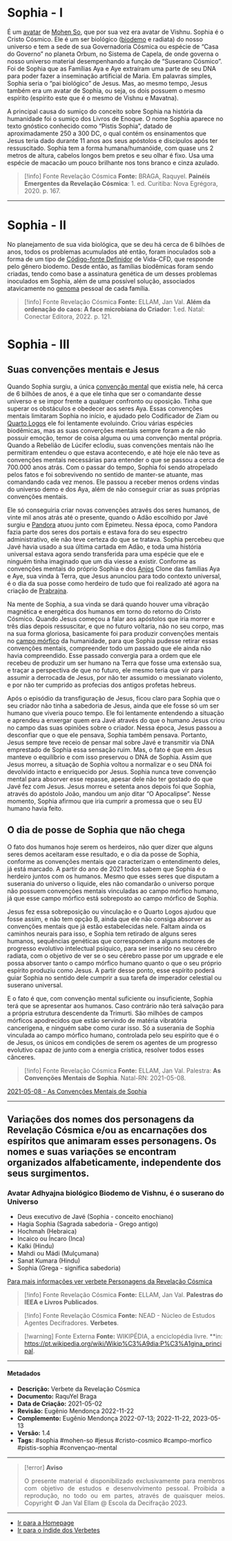 # Sophia - I

É um [avatar](Avatar.md) de [Mohen So](Mohen%20So.md), que por sua vez era avatar de Vishnu. Sophia é o Cristo Cósmico. Ele é um ser biológico ([biodemo](Biodemo.md) e radiata) do nosso universo e tem a sede de sua Governadoria Cósmica ou espécie de “Casa do Governo” no planeta Orbum, no Sistema de Capela, de onde governa o nosso universo material desempenhando a função de “Suserano Cósmico”. Foi de Sophia que as Famílias Aya e Aye extraíram uma parte de seu DNA para poder fazer a inseminação artificial de Maria. Em palavras simples, Sophia seria o “pai biológico” de Jesus. Mas, ao mesmo tempo, Jesus também era um avatar de Sophia, ou seja, os dois possuem o mesmo espírito (espírito este que é o mesmo de Vishnu e Mavatna).

A principal causa do sumiço do conceito sobre Sophia na história da humanidade foi o sumiço dos Livros de Enoque. O nome Sophia aparece no texto gnóstico conhecido como “Pistis Sophia”, datado de aproximadamente 250 a 300 DC, o qual contém os ensinamentos que Jesus teria dado durante 11 anos aos seus apóstolos e discípulos após ter ressuscitado. Sophia tem a forma humana/humanóide, com quase uns 2 metros de altura, cabelos longos bem pretos e seu olhar é fixo. Usa uma espécie de macacão um pouco brilhante nos tons branco e cinza azulado.

> [!info] Fonte Revelação Cósmica
> **Fonte:** BRAGA, Raquyel. **Painéis Emergentes da Revelação Cósmica**: 1. ed. Curitiba: Nova Egrégora, 2020. p. 167.

---
# Sophia - II

No planejamento de sua vida biológica, que se deu há cerca de 6 bilhões de anos, todos os problemas acumulados até então, foram inoculados sob a forma de um tipo de [Código-fonte Definidor](Código-Fonte%20Definidor.md) de Vida-CFD, que responde pelo gênero biodemo. Desde então, as famílias biodêmicas foram sendo criadas, tendo como base a assinatura genética de um desses problemas inoculados em Sophia, além de uma possível solução, associados atavicamente no [genoma](Genoma.md) pessoal de cada família.

> [!info] Fonte Revelação Cósmica
> **Fonte:** ELLAM, Jan Val. **Além da ordenação do caos: A face microbiana do Criador**: 1.ed. Natal: Conectar Editora, 2022. p. 121.

# Sophia - III
## Suas convenções mentais e Jesus

Quando Sophia surgiu, a única [convenção mental](Convenção%20Mental.md) que existia nele, há cerca de 6 bilhões de anos, é a que ele tinha que ser o comandante desse universo e se impor frente a qualquer confronto ou oposição. Tinha que superar os obstáculos e obedecer aos seres Aya. Essas convenções mentais limitaram Sophia no início, e ajudado pelo Codificador de Ziam ou [Quarto Logos](Quarto%20Logos.md) ele foi lentamente evoluindo. Criou várias espécies biodêmicas, mas as suas converções mentais sempre foram a de não possuir emoção, temor de coisa alguma ou uma convenção mental própria. Quando a Rebelião de Lúcifer eclodiu, suas convenções mentais não lhe permitiram entendeu o que estava acontecendo, e até hoje ele não teve as convenções mentais necessárias para entender o que se passou a cerca de 700.000 anos atrás. Com o passar do tempo, Sophia foi sendo atropelado pelos fatos e foi sobrevivendo no sentido de manter-se atuante, mas comandando cada vez menos. Ele passou a receber menos ordens vindas do universo demo e dos Aya, além de não conseguir criar as suas próprias convenções mentais.

Ele só conseguiria criar novas convenções através dos seres humanos, de vinte mil anos atrás até o presente, quando o Adão escolhido por Javé surgiu e [Pandora](Pandora.md) atuou junto com Epimeteu. Nessa época, como Pandora fazia parte dos seres dos portais e estava fora do seu espectro administrativo, ele não teve certeza do que se tratava. Sophia percebeu que Javé havia usado a sua última cartada em Adão, e toda uma história universal estava agora sendo transferida para uma espécie que ele e ninguém tinha imaginado que um dia viesse a existir. Conforme as convenções mentais do próprio Sophia e dos [Anjos](Anjos%20Clones.md) Clone das famílias Aya e Aye, sua vinda à Terra, que Jesus anunciou para todo contexto universal, é o dia da sua posse como herdeiro de tudo que foi realizado até agora na criação de [Prabrajna](Prabrajna.md).

Na mente de Sophia, a sua vinda se dará quando houver uma vibração magnética e energética dos humanos em torno do retorno do Cristo Cósmico. Quando Jesus começou a falar aos apóstolos que iria morrer e três dias depois ressuscitar, e que no futuro voltaria, não no seu corpo, mas na sua forma gloriosa, basicamente foi para produzir convenções mentais no [campo mórfico](Campos%20Mórficos.md) da humanidade, para que Sophia pudesse retirar essas convenções mentais, compreender todo um passado que ele ainda não havia compreendido. Esse passado convergia para a ordem que ele recebeu de produzir um ser humano na Terra que fosse uma extensão sua, e traçar a perspectiva de que no futuro, ele mesmo teria que vir para assumir a derrocada de Jesus, por não ter assumido o messianato violento, e por não ter cumprido as profecias dos antigos profetas hebreus.

Após o episódio da transfiguração de Jesus, ficou claro para Sophia que o seu criador não tinha a sabedoria de Jesus, ainda que ele fosse só um ser humano que viveria pouco tempo. Ele foi lentamente entendendo a situação e aprendeu a enxergar quem era Javé através do que o humano Jesus criou no campo das suas opiniões sobre o criador. Nessa época, Jesus passou a desconfiar que o que ele pensava, Sophia também pensava. Portanto, Jesus sempre teve receio de pensar mal sobre Javé e transmitir via DNA emprestado de Sophia essa sensação ruim. Mas, o fato é que em Jesus manteve o equilíbrio e com isso preservou o DNA de Sophia. Assim que Jesus morreu, a situação de Sophia voltou a normalizar e o seu DNA foi devolvido intacto e enriquecido por Jesus. Sophia nunca teve convenção mental para absorver esse repasse, apesar dele não ter gostado do que Javé fez com Jesus. Jesus morreu e setenta anos depois foi que Sophia, através do apóstolo João, mandou um anjo ditar “O Apocalipse”. Nesse momento, Sophia afirmou que iria cumprir a promessa que o seu EU humano havia feito.

## O dia de posse de Sophia que não chega

O fato dos humanos hoje serem os herdeiros, não quer dizer que alguns seres demos aceitaram esse resultado, e o dia da posse de Sophia, conforme as convenções mentais que caracterizam o entendimento deles, já está marcado. A partir do ano de 2021 todos sabem que Sophia é o herdeiro juntos com os humanos. Mesmo que esses seres que disputam a suserania do universo o liquide, eles não comandarão o universo porque não possuem convenções mentais vinculadas ao campo mórfico humano, já que esse campo mórfico está sobreposto ao campo mórfico de Sophia.

Jesus fez essa sobreposição ou vinculação e o Quarto Logos ajudou que fosse assim, e não tem opção B, ainda que ele não consiga absorver as convenções mentais que já estão estabelecidas nele. Faltam ainda os caminhos neurais para isso, e Sophia tem retirado de alguns seres humanos, sequências genéticas que correspondem a alguns motores de progresso evolutivo intelectual psíquico, para ser inserido no seu cérebro radiata, com o objetivo de ver se o seu cérebro passe por um upgrade e ele possa absorver tanto o campo mórfico humano quanto o que o seu próprio espírito produziu como Jesus. A partir desse ponto, esse espírito poderá guiar Sophia no sentido dele cumprir a sua tarefa de imperador celestial ou suserano universal.

E o fato é que, com convenção mental suficiente ou insuficiente, Sophia terá que se apresentar aos humanos. Caso contrário não terá salvação para a própria estrutura descendente da Trimurti. São milhões de campos mórficos apodrecidos que estão servindo de matéria vibratória cancerígena, e ninguém sabe como curar isso. Só a suserania de Sophia vinculada ao campo mórfico humano, controlada pelo seu espírito que é o de Jesus, os únicos em condições de serem os agentes de um progresso evolutivo capaz de junto com a energia crística, resolver todos esses cânceres.

> [!info] Fonte Revelação Cósmica
> **Fonte:** ELLAM, Jan Val. Palestra: **As Convenções Mentais de Sophia**. Natal-RN: 2021-05-08.

[2021-05-08 - As Convenções Mentais de Sophia](2021-05-08%20-%20As%20Convenções%20Mentais%20de%20Sophia.md)

---
## Variações dos nomes dos personagens da Revelação Cósmica e/ou as encarnações dos espíritos que animaram esses personagens. Os nomes e suas variações se encontram organizados alfabeticamente, independente dos seus surgimentos.

### Avatar Adhyajna biológico Biodemo de Vishnu, é o suserano do Universo

- Deus executivo de Javé (Sophia - conceito enochiano)
- Hagia Sophia (Sagrada sabedoria  - Grego antigo)
- Hochmah (Hebraica)
- Incaico ou Íncaro (Inca)
- Kalki (Hindu)
- Mahdi ou Mádi (Mulçumana)
- Sanat Kumara (Hindu)
- Sophia (Grega - significa sabedoria) 
 
[Para mais informações ver verbete Personagens da Revelação Cósmica](Personagens%20da%20Revelação%20Cósmica.md) 
  
> [!info] Fonte Revelação Cósmica
>**Fonte:** ELLAM, Jan Val. **Palestras do IEEA e Livros Publicados**. 

> [!info] Fonte Revelação Cósmica
>**Fonte:** NEAD - Núcleo de Estudos Agentes Decifradores. **Verbetes**. 

> [!warning] Fonte Externa
>**Fonte:** WIKIPÉDIA, a enciclopédia livre. **in: https://pt.wikipedia.org/wiki/Wikip%C3%A9dia:P%C3%A1gina_principal. 

---
#### Metadados

-   **Descrição:** Verbete da Revelação Cósmica
-   **Documento:** RaquYel Braga
-   **Data de Criação:** 2021-05-02
-   **Revisão:** Eugênio Mendonça 2022-11-22
-   **Complemento:** Eugênio Mendonça 2022-07-13; 2022-11-22, 2023-05-13
-   **Versão:** 1.4
-   **Tags:** #sophia #mohen-so #jesus #cristo-cosmico #campo-morfico #pistis-sophia #convençao-mental

---
> [!error] **Aviso**
> <p align="justify">O presente material é disponibilizado exclusivamente para membros com objetivo de estudos e desenvolvimento pessoal. Proibida a reprodução, no todo ou em partes, através de quaisquer meios. Copyright © Jan Val Ellam @ Escola da Decifração 2023. </p>

---
- [Ir para a Homepage](Homepage.canvas)
- [Ir para o índide dos Verbetes](ÍNDIDE%20GERAL%20DOS%20VERBETES.canvas)
